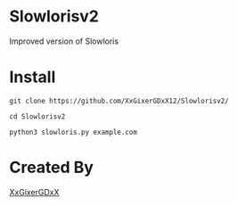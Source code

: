 # Slowlorisv2
Improved version of Slowloris 

# Install 

```
git clone https://github.com/XxGixerGDxX12/Slowlorisv2/
```

```
cd Slowlorisv2
```

```
python3 slowloris.py example.com
```

# Created By

[XxGixerGDxX](https://www.youtube.com/@XxGixerGDxX)
